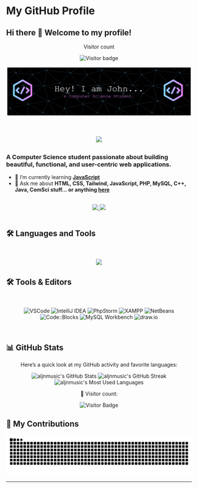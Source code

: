 
# My GitHub Profile

## Hi there 👋 Welcome to my profile!

<div align="center"> 
  <p>Visitor count</p>
  <img src="https://visitor-badge.laobi.icu/badge?page_id=aljnmusic.aljnmusic&left_color=blue&right_color=green" alt="Visitor badge" />
</div>

![Header](./github-header-banner.png)

<h1 align="center">
  <img src="https://readme-typing-svg.herokuapp.com/?font=Inter&size=48&center=true&vCenter=true&width=700&height=70&color=4493F8&duration=4000&lines=Hi+There!+👋;+I%27m+John+Aljenne+Galos!" />
</h1>

### A Computer Science student passionate about building beautiful, functional, and user-centric web applications.

- 🌱 I’m currently learning **[JavaScript](https://www.freecodecamp.org/news/learn-javascript-free-js-courses-for-beginners/)**
- 💬 Ask me about **HTML, CSS, Tailwind, JavaScript, PHP, MySQL, C++, Java, ComSci stuff... or anything [here](https://github.com/aljnmusic/aljnmusic/issues)**

<br>

<div align="center">

  <a href="mailto:galosjohnaljenne@gmail.com">
    <img src="https://img.shields.io/badge/Gmail-333333?style=for-the-badge&logo=gmail&logoColor=red" />
  </a>
  
  <a href="https://www.linkedin.com/in/john-aljenne-galos-9725b7263/" target="_blank">
    <img src="https://img.shields.io/badge/LinkedIn-0077B5?style=for-the-badge&logo=linkedin&logoColor=white" />
  </a>

</div>

<br/>

## 🛠️ Languages and Tools

<br>

<p align="center">
  <img src="https://skillicons.dev/icons?i=html,css,tailwind,js,php,mysql,cpp,java" />
</p>

## 🛠️ Tools & Editors
<br>
<p align="center">
  <img src="https://img.shields.io/badge/Editor-VSCode-007ACC?style=for-the-badge&logo=visual-studio-code&logoColor=white" alt="VSCode" />
  <img src="https://img.shields.io/badge/IDE-IntelliJ_IDEA-000000?style=for-the-badge&logo=intellij-idea&logoColor=white" alt="IntelliJ IDEA" />
  <img src="https://img.shields.io/badge/IDE-PhpStorm-00599C?style=for-the-badge&logo=phpstorm&logoColor=white" alt="PhpStorm" />
  <img src="https://img.shields.io/badge/Server-XAMPP-0078D7?style=for-the-badge&logo=xampp&logoColor=white" alt="XAMPP" />
  <img src="https://img.shields.io/badge/IDE-NetBeans-0073B7?style=for-the-badge&logo=netbeans&logoColor=white" alt="NetBeans" />
  <img src="https://img.shields.io/badge/IDE-Code_Blocks-0052CC?style=for-the-badge&logo=codeblocks&logoColor=white" alt="Code::Blocks" />
  <img src="https://img.shields.io/badge/Tool-MySQL_Workbench-4479A1?style=for-the-badge&logo=mysql&logoColor=white" alt="MySQL Workbench" />
  <img src="https://img.shields.io/badge/Tool-draw.io-007ACC?style=for-the-badge&logo=draw.io&logoColor=white" alt="draw.io" />
</p>
<br>

## 📊 GitHub Stats

<div align="center">
  <p>Here’s a quick look at my GitHub activity and favorite languages:</p>
  
  <img width="390" src="https://github-readme-stats.vercel.app/api?username=aljnmusic&theme=transparent&count_private=true&show_icons=true&rank_icon=github&locale=en" alt="aljnmusic's GitHub Stats" />
  
  <img width="390" src="https://github-readme-streak-stats.herokuapp.com/?user=aljnmusic&theme=transparent&count_private=true&border_radius=10&locale=en" alt="aljnmusic's GitHub Streak" />
  
  <img width="325" src="https://github-readme-stats.vercel.app/api/top-langs?username=aljnmusic&theme=transparent&layout=donut&hide=css&langs_count=8&border_radius=10&show_icons=true&locale=en" alt="aljnmusic's Most Used Languages" />
  
  <br />

  <p>👀 Visitor count:</p>
  <img src="https://visitor-badge.laobi.icu/badge?page_id=aljnmusic.aljnmusic&left_color=blue&right_color=green" alt="Visitor Badge" />
</div>

## 🐍 My Contributions

<div align="center">
  <picture>
    <source media="(prefers-color-scheme: dark)" srcset="https://raw.githubusercontent.com/aljnmusic/aljnmusic/output/github-contribution-grid-snake-dark.svg" />
    <source media="(prefers-color-scheme: light)" srcset="https://raw.githubusercontent.com/aljnmusic/aljnmusic/output/github-contribution-grid-snake.svg" />
    <img alt="github-snake" src="https://raw.githubusercontent.com/aljnmusic/aljnmusic/output/github-contribution-grid-snake.svg" />
  </picture>
</div>

<hr>


<!--
<div align="center">
  <img src="https://github-readme-stats.vercel.app/api?username=aljnmusic&show_icons=true&theme=react" alt="GitHub Stats" />
</div>

<div align="center">
  <img src="https://github-readme-stats.vercel.app/api/top-langs/?username=aljnmusic&layout=compact&theme=react" alt="Top Languages" />
</div>
-->



<!--
![](http://github-profile-summary-cards.vercel.app/api/cards/profile-details?username=aljnmusic&theme=transparent)
![](http://github-profile-summary-cards.vercel.app/api/cards/repos-per-language?username=aljnmusic&theme=transparent)
![](http://github-profile-summary-cards.vercel.app/api/cards/most-commit-language?username=aljnmusic&theme=transparent)
![](http://github-profile-summary-cards.vercel.app/api/cards/stats?username=aljnmusic&theme=transparent)
![](http://github-profile-summary-cards.vercel.app/api/cards/productive-time?username=aljnmusic&theme=transparent&utcOffset=8)
![Anurag's GitHub stats](https://github-readme-stats.vercel.app/api?username=aljnmusic&show_icons=true&theme=radical)
-->

<!--
**aljnmusic/aljnmusic** is a ✨ _special_ ✨ repository because its `README.md` (this file) appears on your GitHub profile.

Here are some ideas to get you started:

- 🔭 I’m currently working on ...
- 🌱 I’m currently learning ...
- 👯 I’m looking to collaborate on ...
- 🤔 I’m looking for help with ...
- 💬 Ask me about ...
- 📫 How to reach me: ...
- 😄 Pronouns: ...
- ⚡ Fun fact: ...
-->
